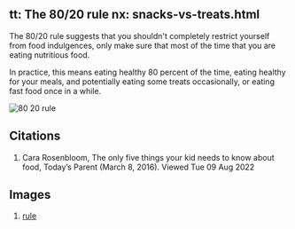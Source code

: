 tt: The 80/20 rule
nx: snacks-vs-treats.html
---

The 80/20 rule suggests that you shouldn't completely restrict yourself from food indulgences, only make sure that most of the time that you are eating nutritious food.

In practice, this means eating healthy 80 percent of the time, eating healthy for your meals, and potentially eating some treats occasionally, or eating fast food once in a while.

![80 20 rule](https://images.squarespace-cdn.com/content/v1/5a7101bcd74cff7add175528/1604895751302-0WLOGQZP8I8OJA7KRSGQ/image-asset.png?format=1000w)

## Citations
1. Cara Rosenbloom, The only five things your kid needs to know about food, Today’s Parent (March 8, 2016). Viewed Tue 09 Aug 2022

## Images
1. [rule](https://www.pineapplefit.com.au/blog/8020-rule-for-womens-weight-loss)
